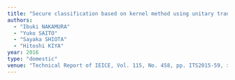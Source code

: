 ```yaml
---
title: "Secure classification based on kernel method using unitary transformation"
authors:
  - "Ibuki NAKAMURA"
  - "Yuko SAITO"
  - "Sayaka SHIOTA"
  - "Hitoshi KIYA"
year: 2016
type: "domestic"
venue: "Technical Report of IEICE, Vol. 115, No. 458, pp. ITS2015-59, 北海道, 2016-02-22."
---
```

